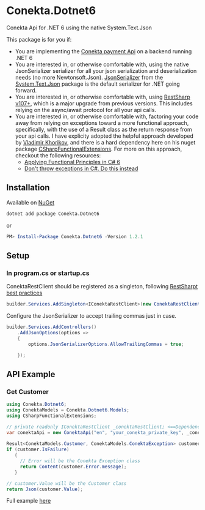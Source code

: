 # Conekta.Dotnet6
Conekta Api for .NET 6 using the native System.Text.Json

This package is for you if:
- You are implementing the [Conekta payment Api](https://developers.conekta.com/reference/autenticaci%C3%B3n) on a backend running .NET 6
- You are interested in, or otherwise comfortable with, using the native JsonSerializer serializer for all your json serialization and deserialization needs (no more Newtonsoft.Json). [JsonSerializer](https://docs.microsoft.com/en-us/dotnet/api/system.text.json.jsonserializer?view=net-6.0) from the [System.Text.Json](https://docs.microsoft.com/en-us/dotnet/api/system.text.json?view=net-6.0) package is the default serializer for .NET going forward.
- You are interested in, or otherwise comfortable with, using [RestSharp v107+](https://restsharp.dev/v107/#restsharp-v107), which is a major upgrade from previous versions.  This includes relying on the async/await protocol for all your api calls.
- You are interested in, or otherwise comfortable with, factoring your code away from relying on exceptions toward a more functional approach, specifically, with the use of a Result class as the return response from your api calls.  I have explicity adopted the helpful approach developed by [Vladimir Khorikov](https://enterprisecraftsmanship.com), 
and there is a hard dependency here on his nuget package [CSharpFunctionalExtensions](https://www.nuget.org/packages/CSharpFunctionalExtensions/). For more on this approach, checkout the following resources:
  - [Applying Functional Principles in C# 6](https://www.pluralsight.com/courses/csharp-applying-functional-principles)
  - [Don't throw exceptions in C#. Do this instead](https://youtu.be/a1ye9eGTB98)
  
## Installation

Available on [NuGet](https://www.nuget.org/packages/Conekta.Dotnet6)

```bash
dotnet add package Conekta.Dotnet6
```

or

```powershell
PM> Install-Package Conekta.Dotnet6 -Version 1.2.1
```
## Setup
### In program.cs or startup.cs  
ConektaRestClient should be registered as a singleton, following [RestSharpt best practices](https://restsharp.dev/v107/#restclient-lifecycle)
```csharp
builder.Services.AddSingleton<IConektaRestClient>(new ConektaRestClient());
```
Configure the JsonSerializer to accept trailing commas just in case.
```csharp
builder.Services.AddControllers()
    .AddJsonOptions(options =>
    {
        options.JsonSerializerOptions.AllowTrailingCommas = true;

    });
```
## API Example
### Get Customer 
```csharp
using Conekta.Dotnet6;
using ConektaModels = Conekta.Dotnet6.Models;
using CSharpFunctionalExtensions;

// private readonly IConektaRestClient _conektaRestClient; <==Dependency Injected
var conektaApi = new ConektaApi("en", "your_conekta_private_key", _conektaRestClient);
          
Result<ConektaModels.Customer, ConektaModels.ConektaException> customer = await conektaApi.GetCustomerAsync(id);
if (customer.IsFailure)
   {
     // Error will be the Conekta Exception class
     return Content(customer.Error.message);
   }

// customer.Value will be the Customer class
return Json(customer.Value);
```
Full example [here](https://github.com/brendanalexdr/Conekta.Dotnet6/blob/main/src/DemoWebApi/Controllers/HomeController.cs)
